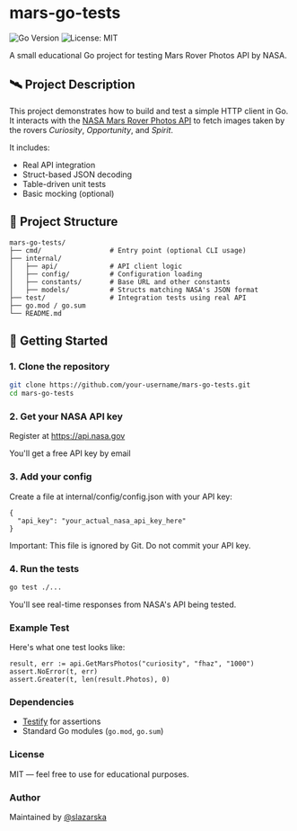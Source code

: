 # mars-go-tests

![Go Version](https://img.shields.io/badge/Go-1.20%2B-blue)
![License: MIT](https://img.shields.io/badge/License-MIT-yellow.svg)

A small educational Go project for testing Mars Rover Photos API by NASA.

## 🛰️ Project Description

This project demonstrates how to build and test a simple HTTP client in Go. 
It interacts with the [NASA Mars Rover Photos API](https://api.nasa.gov/) to fetch images taken by the rovers *Curiosity*, *Opportunity*, and *Spirit*.

It includes:

- Real API integration
- Struct-based JSON decoding
- Table-driven unit tests
- Basic mocking (optional)

## 📁 Project Structure
```
mars-go-tests/
├── cmd/                 # Entry point (optional CLI usage)
├── internal/
│   ├── api/             # API client logic
│   ├── config/          # Configuration loading
│   ├── constants/       # Base URL and other constants
│   ├── models/          # Structs matching NASA's JSON format
├── test/                # Integration tests using real API
├── go.mod / go.sum
└── README.md
```

## 🚀 Getting Started

### 1. Clone the repository

```bash
git clone https://github.com/your-username/mars-go-tests.git
cd mars-go-tests
```

### 2. Get your NASA API key
Register at https://api.nasa.gov

You'll get a free API key by email

### 3. Add your config
Create a file at internal/config/config.json with your API key:

```
{
  "api_key": "your_actual_nasa_api_key_here"
}
```
Important: This file is ignored by Git. Do not commit your API key.

### 4. Run the tests
```bash
go test ./...
```
You'll see real-time responses from NASA's API being tested.

### Example Test
Here's what one test looks like:
```
result, err := api.GetMarsPhotos("curiosity", "fhaz", "1000")
assert.NoError(t, err)
assert.Greater(t, len(result.Photos), 0)
```

### Dependencies
- [Testify](https://github.com/stretchr/testify) for assertions
- Standard Go modules (`go.mod`, `go.sum`)

### License
MIT — feel free to use for educational purposes.

### Author
Maintained by [@slazarska](https://github.com/slazarska)